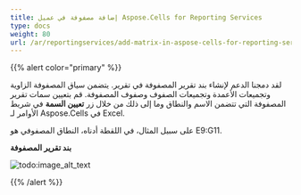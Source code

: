 ```yaml
---
title: إضافة مصفوفة في عميل Aspose.Cells for Reporting Services
type: docs
weight: 80
url: /ar/reportingservices/add-matrix-in-aspose-cells-for-reporting-services-client/
---
```


{{% alert color="primary" %}} 

لقد دمجنا الدعم لإنشاء بند تقرير المصفوفة في تقرير. يتضمن سياق المصفوفة الزاوية وتجميعات الأعمدة وتجميعات الصفوف وصفوف المصفوفة. قم بتعيين سمات تقرير المصفوفة التي تتضمن الاسم والنطاق وما إلى ذلك من خلال زر **تعيين السمة** في شريط الأوامر لـ Aspose.Cells في Excel.

على سبيل المثال، في اللقطة أدناه، النطاق المصفوفي هو E9:G11.

**بند تقرير المصفوفة** 

![todo:image_alt_text](add-matrix-in-aspose-cells-for-reporting-services-client_1.png)

{{% /alert %}}
